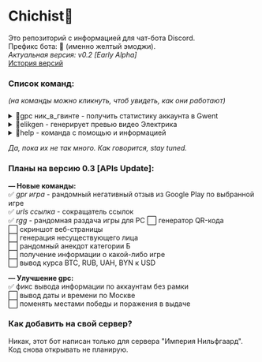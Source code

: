 # Chichist🤙  
Это репозиторий с информацией для чат-бота Discord.  
Префикс бота: 🤙 (именно желтый эмоджи).  
*Актуальная версия: v0.2 [Early Alpha]*  
[История версий](https://github.com/Sux0Phone/Chichist/wiki/%D0%98%D1%81%D1%82%D0%BE%D1%80%D0%B8%D1%8F-%D0%B2%D0%B5%D1%80%D1%81%D0%B8%D0%B9)  

### Список команд:  
*(на команды можно кликнуть, чтоб увидеть, как они работают)*  
<details>
  <summary>🤙gpc ник_в_гвинте - получить статистику аккаунта в Gwent</summary>  
   
   ![video2](https://user-images.githubusercontent.com/81605934/114251727-c7c50500-99aa-11eb-87a8-adbbdce15f0e.gif)  

</details> 
<details>
  <summary>🤙elikgen - генерирует превью видео Электрика</summary>  
   
   ![video0](https://user-images.githubusercontent.com/81605934/113324174-79b36000-931f-11eb-9170-a280bb95b6b1.gif)  

</details> 
<details>
  <summary>🤙help - команда с помощью и информацией</summary>  
   
   ![video1](https://user-images.githubusercontent.com/81605934/114251715-bda30680-99aa-11eb-877e-87739257fd79.gif)  

</details> 

*Да, пока их не так много. Как говорится, stay tuned.*  
  
### Планы на версию 0.3 [APIs Update]:  
**— Новые команды:**  
✅ *gpr игра* - рандомный негативный отзыв из Google Play по выбранной игре  
✅ *urls ссылка* - сокращатель ссылок  
✅ *rgg* - рандомная раздача игры для PC
⬜ генератор QR-кода  
⬜ скриншот веб-страницы  
⬜ генерация несуществующего лица  
⬜ рандомный анекдот категории Б  
⬜ получение информации о какой-либо игре  
⬜ вывод курса BTC, RUB, UAH, BYN к USD  

**— Улучшение gpc:**  
✅ фикс вывода информации по аккаунтам без рамки  
⬜ вывод даты и времени по Москве  
⬜ поменять местами победы и поражения в выдаче  

### Как добавить на свой сервер?  
Никак, этот бот написан только для сервера "Империя Нильфгаард". Код снова открывать не планирую.
